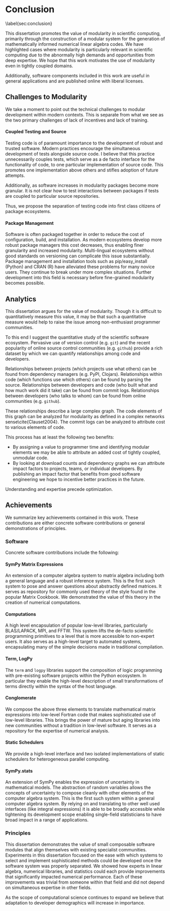 
Conclusion
==========

\label{sec:conclusion}

This dissertation promotes the value of modularity in scientific computing, primarily through the construction of a modular system for the generation of mathematically informed numerical linear algebra codes.  We have highlighted cases where modularity is particularly relevant in scientific computing due to the abnormally high demands and opportunities from deep expertise.  We hope that this work motivates the use of modularity even in tightly coupled domains.  

Additionally, software components included in this work are useful in general applications and are published online with liberal licenses. 


Challenges to Modularity
------------------------

We take a moment to point out the technical challenges to modular development within modern contexts.  This is separate from what we see as the two primary challenges of lack of incentives and lack of training.


#### Coupled Testing and Source

Testing code is of paramount importance to the development of robust and trusted software.  Modern practices encourage the simultaneous development of tests alongside source code.  I believe that this practice unnecessarily couples tests, which serve as a de facto interface for the functionality of code, to one particular implementation of source code.  This promotes one implementation above others and stifles adoption of future attempts. 

Additionally, as software increases in modularity packages become more granular.  It is not clear how to test interactions between packages if tests are coupled to particular source repositories.

Thus, we propose the separation of testing code into first class citizens of package ecosystems.


#### Package Management

Software is often packaged together in order to reduce the cost of configuration, build, and installation.  As modern ecosystems develop more robust package managers this cost decreases, thus enabling finer granularity and increased modularity.  Multi-lingual ecosystems without good standards on versioning can complicate this issue substantially.  Package management and installation tools such as pip/easy_install (Python) and CRAN (R) have alleviated these problems for many novice users.  They continue to break under more complex situations.  Further development into this field is necessary before fine-grained modularity becomes possible.


Analytics
---------

This dissertation argues for the value of modularity.  Though it is difficult to quantitatively measure this value, it may be that such a quantitative measure would help to raise the issue among non-enthusiast programmer communities.

To this end I suggest the quantitative study of the scientific software ecosystem.  Pervasive use of version control (e.g. `git`) and the recent popularity of online source control communities (e.g. `github`) provide a rich dataset by which we can quantify relationships among code and developers.  

Relationships between projects (which projects use what others) can be found from dependency managers (e.g. PyPI, Clojars). Relationships within code (which functions use which others) can be found by parsing the source.  Relationships between developers and code (who built what and how much work did it take) can be found from commit logs.  Relationships between developers (who talks to whom) can be found from online communities (e.g. `github`).  

These relationships describe a large complex graph.  The code elements of this graph can be analyzed for modularity as defined in a complex networks sense\cite{Clauset2004}.  The commit logs can be analyzed to attribute cost to various elements of code.

This process has at least the following two benefits:

*   By assigning a value to programmer time and identifying modular elements we may be able to attribute an added cost of tightly coupled, unmodular code.
*   By looking at download counts and dependency graphs we can attribute impact factors to projects, teams, or individual developers.  By publishing an impact factor that benefits from good software engineering we hope to incentive better practices in the future.

Understanding and expertise precede optimization.


Achievements
------------

We summarize key achievements contained in this work.  These contributions are either concrete software contributions or general demonstrations of principles. 

### Software

Concrete software contributions include the following:

#### SymPy Matrix Expressions

An extension of a computer algebra system to matrix algebra including both a general language and a robust inference system.  This is the first such system to pose and answer questions about abstractly defined matrices.  It serves as repository for commonly used theory of the style found in the popular Matrix Cookbook.  We demonstrated the value of this theory in the creation of numerical computations.

#### Computations

A high level encapsulation of popular low-level libraries, particularly BLAS/LAPACK, MPI, and FFTW.  This system lifts the de-facto scientific programming primitives to a level that is more accessible to non-expert users.  It also serves as a high-level target to automated systems, encapsulating many of the simple decisions made in traditional compilation.

#### Term, LogPy

The `term` and `logpy` libraries support the composition of logic programming with pre-existing software projects within the Python ecosystem.  In particular they enable the high-level description of small transformations of terms directly within the syntax of the host language.

#### Conglomerate

We compose the above three elements to translate mathematical matrix expressions into low-level Fortran code that makes sophisticated use of low-level libraries.  This brings the power of mature but aging libraries into new communities without a tradition in low-level software.  It serves as a repository for the expertise of numerical analysis.

#### Static Schedulers

We provide a high-level interface and two isolated implementations of static schedulers for heterogeneous parallel computing.

#### SymPy.stats

An extension of SymPy enables the expression of uncertainty in mathematical models.  The abstraction of random variables allows the concepts of uncertainty to compose cleanly with other elements of the computer algebra system.  This is the first such system within a general computer algebra system.  By relying on and translating to other well used interfaces (like integral expressions) it is able to be broadly accessible while tightening its development scope enabling single-field statisticians to have broad impact in a range of applications.


### Principles 

This dissertation demonstrates the value of small composable software modules that align themselves with existing specialist communities.  Experiments in this dissertation focused on the ease with which systems to select and implement sophisticated methods could be developed once the software system was properly separated.  We showed how experts in linear algebra, numerical libraries, and statistics could each provide improvements that significantly impacted numerical performance.  Each of these improvements was trivial from someone within that field and did not depend on simultaneous expertise in other fields.  

As the scope of computational science continues to expand we believe that adaptation to developer demographics will increase in importance.
